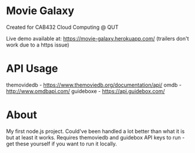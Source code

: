 # Movie Galaxy

Created for CAB432 Cloud Computing @ QUT

Live demo available at: https://movie-galaxy.herokuapp.com/ 
(trailers don't work due to a https issue)

# API Usage

themovidedb - https://www.themoviedb.org/documentation/api/
omdb - http://www.omdbapi.com/
guideboxe - https://api.guidebox.com/

# About

My first node.js project. Could've been handled a lot better than what it is but at least it works. 
Requires themoviedb and guidebox API keys to run - get these yourself if you want to run it locally.